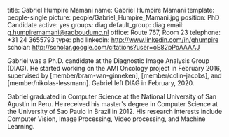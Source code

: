 title: Gabriel Humpire Mamani
name: Gabriel Humpire Mamani
template: people-single
picture: people/Gabriel_Humpire_Mamani.jpg
position: PhD Candidate
active: yes
groups: diag
default_group: diag
email: g.humpiremamani@radboudumc.nl
office: Route 767, Room 23
telephone: +31 24 3655793
type: phd
linkedin: http://www.linkedin.com/in/ghumpire
scholar: http://scholar.google.com/citations?user=oE82pPoAAAAJ

Gabriel was a Ph.D. candidate at the Diagnostic Image Analysis Group (DIAG). He started working on the AMI Oncology project in February 2016, supervised by [member/bram-van-ginneken], [member/colin-jacobs], and [member/nikolas-lessmann]. Gabriel left DIAG in February, 2020.

Gabriel graduated in Computer Science at the National University of San Agustin in Peru. He received his master's degree in Computer Science at the University of Sao Paulo in Brazil in 2012. His research interests include Computer Vision, Image Processing, Video processing, and Machine Learning. 
